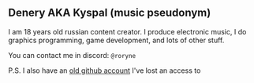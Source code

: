 ## Denery AKA Kyspal (music pseudonym)
I am 18 years old russian content creator. I produce electronic music, I do graphics programming, game development, and lots of other stuff.

You can contact me in discord: `@roryne`

P.S.
I also have an [old github account](https://github.com/maestro-denery) I've lost an access to
